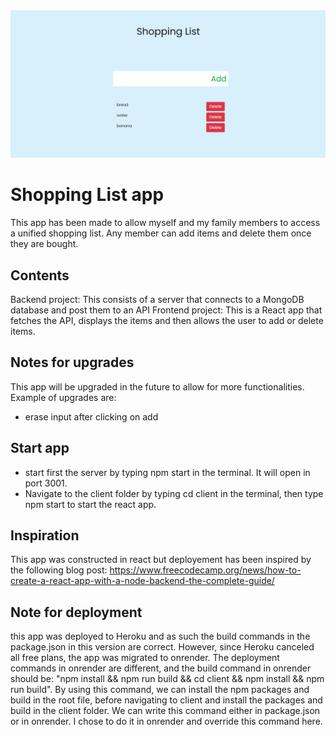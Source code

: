 <img src="frontimg.png">

# Shopping List app

This app has been made to allow myself and my family members to access a unified shopping list. Any member can add items and delete them once they are bought.

## Contents

Backend project: This consists of a server that connects to a MongoDB database and post them to an API
Frontend project: This is a React app that fetches the API, displays the items and then allows the user to add or delete items.

## Notes for upgrades

This app will be upgraded in the future to allow for more functionalities.
Example of upgrades are:

- erase input after clicking on add

## Start app

- start first the server by typing npm start in the terminal. It will open in port 3001.
- Navigate to the client folder by typing cd client in the terminal, then type npm start to start the react app.

## Inspiration

This app was constructed in react but deployement has been inspired by the following blog post: https://www.freecodecamp.org/news/how-to-create-a-react-app-with-a-node-backend-the-complete-guide/

## Note for deployment

this app was deployed to Heroku and as such the build commands in the package.json in this version are correct. However, since Heroku canceled all free plans, the app was migrated to onrender. The deployment commands in onrender are different, and the build command in onrender should be: "npm install && npm run build && cd client && npm install && npm run build". By using this command, we can install the npm packages and build in the root file, before navigating to client and install the packages and build in the client folder. We can write this command either in package.json or in onrender. I chose to do it in onrender and override this command here.
